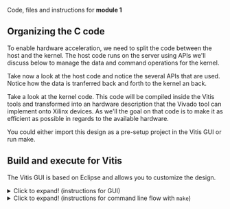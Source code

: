 Code, files and instructions for **module 1**

## Organizing the C code
To enable hardware acceleration, we need to split the code between the host and the kernel.  The host code runs on the server using APIs we'll discuss below to manage the data and command operations for the kernel.

Take now a look at the host code and notice the several APIs that are used.
Notice how the data is tranferred back and forth to the kernel an back.

Take a look at the kernel code.  This code will be compiled inside the Vitis tools and transformed into an hardware description that the Vivado tool can implement onto Xilinx devices. As we'll the goal on that code is to make it as efficient as possible in regards to the available hardware.

You could either import this design as a pre-setup project in the Vitis GUI or run make.
## Build and execute for Vitis
The Vitis GUI is based on Eclipse and allows you to customize the design.
<details>
  <summary>Click to expand! (instructions for GUI)</summary>
  
   ### Using Vitis via the GUI
   1. Open a terminal
   2. Setup and launch Vitis  <a href="https://www.w3schools.com/">Visit W3Schools.com!</a> <br>
   3, "File" menu -> "Import..."
   4. Accept the default of the Vitis project exported zip file and click "Next"
   5. Click "Browse" on the next window and navigate to the ./docs/module1_baseline/project directory
   6. Select the vitis_export_archive.ide.zip and click "Okay"
   7. Next window click "Finish"
    
   ### Setting up the Platform
   1. On the center window pane of the GUI click the platform link (blue link xilinx_u50...)
   2. Navigate to specify the platform accessible on your system
    
   ### Running the design
   Notice the "Assistant" window pane with its 3 main flow steps
   1. Emulation-SW: to validate the design at the fucntional level
   2. Emulation-HW: compile the kernel into a cycle accurate representation to better gauge metrics
   3. Hardware: to launch the full compilation and generate a bitstream
 
</details>

<details>
  <summary>Click to expand! (instructions for command line flow with <code>make</code>)</summary>
  
    ## Using **make**
    1. Open a terminal
    2. Setup Vitis
    3. Navigate to ./build
    4. Run make
       * make 
         * Without options, it will show the help
       * make build TARGET=sw_emu|hw_emu|hw
         * Builds for software or hardware emulation. The "hw" option runs the full compilation.
       * make run TARGET=sw_emu|hw_emu|hw
         * Executes for software or hardware emulation with "hw" running on the card after full compilation
	     * make clean
	       * delete files to start from a clean context
         
</details>
